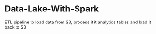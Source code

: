 # Data-Lake-With-Spark
ETL pipeline to load data from S3, process it it analytics tables and load it back to S3
